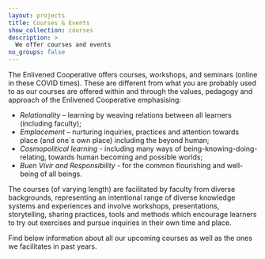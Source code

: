 ```yaml
---
layout: projects
title: Courses & Events
show_collection: courses
description: >
  We offer courses and events
no_groups: false
---
```


The Enlivened Cooperative offers courses, workshops, and seminars (online in these COVID times). These are different from what you are probably used to as our courses are offered within and through the values, pedagogy and approach of the Enlivened Cooperative emphasising:

* _Relationality_ – learning by  weaving relations between all learners (including faculty);
* _Emplacement_ – nurturing inquiries, practices and attention towards place (and one´s own place) including the beyond human;
* _Cosmopolitical learning_ - including many ways of being-knowing-doing-relating, towards human becoming and possible worlds;
* _Buen Vivir and Responsibility_ - for the common flourishing and well-being of all beings.

The courses (of varying length) are facilitated by faculty from diverse backgrounds, representing an intentional range of diverse knowledge systems and experiences and involve workshops, presentations, storytelling, sharing practices, tools and methods which encourage learners to try out exercises and pursue inquiries in their own time and place.

Find below information about all our upcoming courses as well as the ones we facilitates in past years. 

<br/>
